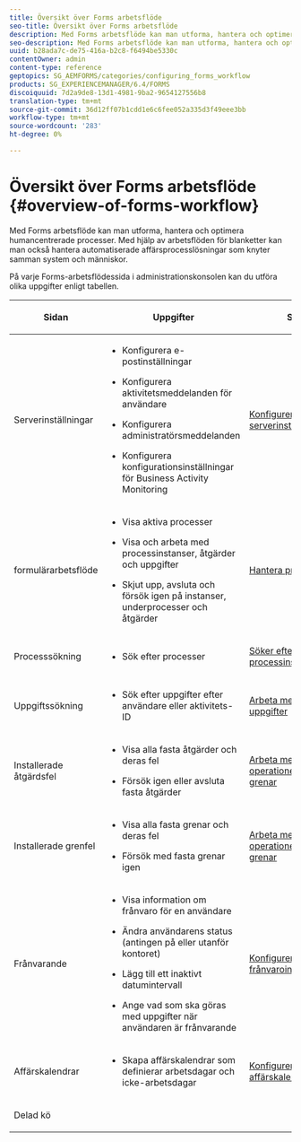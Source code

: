 ```yaml
---
title: Översikt över Forms arbetsflöde
seo-title: Översikt över Forms arbetsflöde
description: Med Forms arbetsflöde kan man utforma, hantera och optimera humancentrerade processer. Med hjälp av arbetsflöden för blanketter kan man också hantera automatiserade affärsprocesslösningar som knyter samman system och människor.
seo-description: Med Forms arbetsflöde kan man utforma, hantera och optimera humancentrerade processer. Med hjälp av arbetsflöden för blanketter kan man också hantera automatiserade affärsprocesslösningar som knyter samman system och människor.
uuid: b28ada7c-de75-416a-b2c8-f6494be5330c
contentOwner: admin
content-type: reference
geptopics: SG_AEMFORMS/categories/configuring_forms_workflow
products: SG_EXPERIENCEMANAGER/6.4/FORMS
discoiquuid: 7d2a9de8-13d1-4981-9ba2-9654127556b8
translation-type: tm+mt
source-git-commit: 36d12ff07b1cdd1e6c6fee052a335d3f49eee3bb
workflow-type: tm+mt
source-wordcount: '283'
ht-degree: 0%

---
```



# Översikt över Forms arbetsflöde {#overview-of-forms-workflow}

Med Forms arbetsflöde kan man utforma, hantera och optimera humancentrerade processer. Med hjälp av arbetsflöden för blanketter kan man också hantera automatiserade affärsprocesslösningar som knyter samman system och människor.

På varje Forms-arbetsflödessida i administrationskonsolen kan du utföra olika uppgifter enligt tabellen.

<table>
 <thead>
  <tr>
   <th><p>Sidan</p></th> 
   <th><p>Uppgifter</p></th> 
   <th><p>Se</p></th> 
  </tr> 
 </thead> 
 <tbody>
  <tr>
   <td><p>Serverinställningar</p></td> 
   <td>
    <ul>
     <li><p>Konfigurera e-postinställningar</p></li>
     <li><p>Konfigurera aktivitetsmeddelanden för användare</p></li>
     <li><p>Konfigurera administratörsmeddelanden</p></li>
     <li><p>Konfigurera konfigurationsinställningar för Business Activity Monitoring </p></li>
    </ul></td> 
   <td><p><a href="/help/forms/using/admin-help/configuring-server-settings.md#configuring-server-settings">Konfigurerar serverinställningar</a></p></td> 
  </tr> 
  <tr>
   <td><p>formulärarbetsflöde</p></td> 
   <td>
    <ul>
     <li><p>Visa aktiva processer</p></li>
     <li><p>Visa och arbeta med processinstanser, åtgärder och uppgifter</p></li>
     <li><p>Skjut upp, avsluta och försök igen på instanser, underprocesser och åtgärder</p></li>
    </ul></td> 
   <td><p><a href="/help/forms/using/admin-help/processes.md#managing-processes">Hantera processer</a></p></td> 
  </tr> 
  <tr>
   <td><p>Processsökning</p></td> 
   <td>
    <ul>
     <li><p>Sök efter processer</p></li>
    </ul></td> 
   <td><p><a href="/help/forms/using/admin-help/searching-process-instances.md#searching-for-process-instances">Söker efter processinstanser</a></p></td> 
  </tr> 
  <tr>
   <td><p>Uppgiftssökning</p></td> 
   <td>
    <ul>
     <li><p>Sök efter uppgifter efter användare eller aktivitets-ID</p></li>
    </ul></td> 
   <td><p><a href="/help/forms/using/admin-help/tasks.md#working-with-tasks">Arbeta med uppgifter</a></p></td> 
  </tr> 
  <tr>
   <td><p>Installerade åtgärdsfel</p></td> 
   <td>
    <ul>
     <li><p>Visa alla fasta åtgärder och deras fel</p></li>
     <li><p>Försök igen eller avsluta fasta åtgärder</p></li>
    </ul></td> 
   <td><p><a href="/help/forms/using/admin-help/stalled-operations-branches.md#working-with-stalled-operations-and-branches">Arbeta med fasta operationer och grenar</a></p></td> 
  </tr> 
  <tr>
   <td><p>Installerade grenfel</p></td> 
   <td>
    <ul>
     <li><p>Visa alla fasta grenar och deras fel</p></li>
     <li><p>Försök med fasta grenar igen</p></li>
    </ul></td> 
   <td><p><a href="/help/forms/using/admin-help/stalled-operations-branches.md#working-with-stalled-operations-and-branches">Arbeta med fasta operationer och grenar</a></p></td> 
  </tr> 
  <tr>
   <td><p>Frånvarande</p></td> 
   <td>
    <ul>
     <li><p>Visa information om frånvaro för en användare</p></li>
     <li><p>Ändra användarens status (antingen på eller utanför kontoret)</p></li>
     <li><p>Lägg till ett inaktivt datumintervall </p></li>
     <li><p>Ange vad som ska göras med uppgifter när användaren är frånvarande</p></li>
    </ul></td> 
   <td><p><a href="/help/forms/using/admin-help/configuring-out-office-settings.md#configuring-out-of-office-settings">Konfigurerar frånvaroinställningar</a></p></td> 
  </tr> 
  <tr>
   <td><p>Affärskalendrar</p></td> 
   <td>
    <ul>
     <li><p>Skapa affärskalendrar som definierar arbetsdagar och icke-arbetsdagar</p></li>
    </ul></td> 
   <td><p><a href="/help/forms/using/admin-help/configuring-business-calendars.md#configuring-business-calendars">Konfigurera affärskalendrar</a></p></td> 
  </tr> 
  <tr>
   <td><p>Delad kö</p></td> 
   <td><p></p></td> 
   <td><p></p></td> 
  </tr> 
 </tbody> 
</table>

